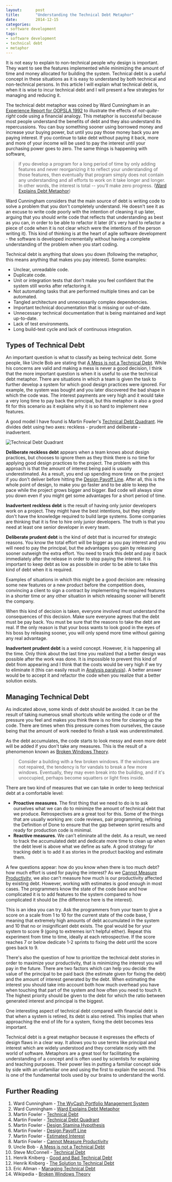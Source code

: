 ```yaml
---
layout:      post
title:       "Understanding the Technical Debt Metaphor"
date:        2014-12-15
categories:
- software development
tags:
- software development
- technical debt
- metaphor
---
```

It is not easy to explain to non-technical people why design is important. They want to see the features implemented while minimizing the amount of time and money allocated for building the system. Technical debt is a useful concept in these situations as it is easy to understand by both technical and non-technical persons. In this article I will explain what technical debt is, when it is wise to incur technical debt and I will present a few strategies for managing and reducing it.
<!--more-->

The technical debt metaphor was coined by Ward Cunningham in an [Experience Report for OOPSLA 1992][The WyCash Portfolio Management System] to illustrate the effects of *not-quite-right* code using a financial analogy. This metaphor is successful because most people understand the benefits of debt and they also understand its repercussions. You can buy something sooner using borrowed money and increase your buying power, but until you pay those money back you are paying interest. If you continue to take debt without paying it back, more and more of your income will be used to pay the interest until your purchasing power goes to zero. The same things is happening with software,

> if you develop a program for a long period of time by only adding features and never reorganizing it to reflect your understanding of those features, then eventually that program simply does not contain any understanding and all efforts to work on it take longer and longer. In other words, the interest is total -- you'll make zero progress. ([Ward Explains Debt Metaphor])

Ward Cunningham considers that the main source of debt is writing code to solve a problem that you don't completely understand. He doesn't see it as an excuse to write code poorly with the intention of cleaning it up later, arguing that you should write code that reflects that understanding as best as you can, in order to be able to refactor it later (it's very hard to refactor a piece of code when it is not clear which were the intentions of the person writing it). This kind of thinking is at the heart of agile software development - the software is developed incrementally without having a complete understanding of the problem when you start coding.

Technical debt is anything that slows you down (following the metaphor, this means anything that makes you pay interest). Some examples:

- Unclear, unreadable code.
- Duplicate code.
- Unit or integration tests that don't make you feel confident that the system still works after refactoring it.
- Not automating tasks that are performed multiple times and can be automated.
- Tangled architecture and unnecessarily complex dependencies.
- Important technical documentation that is missing or out-of-date.
- Unnecessary technical documentation that is being maintained and kept up-to-date.
- Lack of test environments.
- Long build-test cycle and lack of continuous integration.

## Types of Technical Debt

An important question is what to classify as being technical debt. Some people, like Uncle Bob are stating that [A Mess is not a Technical Debt]. While his concerns are valid and making a mess is never a good decision, I think that the more important question is when it is useful to use the technical debt metaphor. There are situations in which a team is given the task to further develop a system for which good design practices were ignored. For example, the system was bought and you later discovered the bad shape in which the code was. The interest payments are very high and it would take a very long time to pay back the principal, but this metaphor is also a good fit for this scenario as it explains why it is so hard to implement new features.

A good model I have found is Martin Fowler's [Technical Debt Quadrant]. He divides debt using two axes: reckless - prudent and deliberate - inadvertent.

![Technical Debt Quadrant](/assets/techDebtQuadrant.png)

**Deliberate reckless debt** appears when a team knows about design practices, but chooses to ignore them as they think there is no time for applying good design practices to the project. The problem with this approach is that the amount of interest being paid is usually underestimated. As a result, you end up spending more time on the project if you don't deliver before hitting the [Design Payoff Line]. After all, this is the whole point of design, to make you go faster and to be able to keep the pace while the project grows bigger and bigger. Bad code will always slow you down even if you might get some advantages for a short period of time.

**Inadvertent reckless debt** is the result of having only junior developers work on a project. They might have the best intentions, but they simply don't have the knowledge required to build large systems. Some companies are thinking that it is fine to hire only junior developers. The truth is that you need at least one senior developer in every team.

**Deliberate prudent debt** is the kind of debt that is incurred for strategic reasons. You know the total effort will be bigger as you pay interest and you will need to pay the principal, but the advantages you gain by releasing sooner outweigh the extra effort. You need to track this debt and pay it back immediately after the release in order to stop paying the interest. It is important to keep debt as low as possible in order to be able to take this kind of debt when it is required.

Examples of situations in which this might be a good decision are: releasing some new features or a new product before the competition does, convincing a client to sign a contract by implementing the required features in a shorter time or any other situation in which releasing sooner will benefit the company.

When this kind of decision is taken, everyone involved must understand the consequences of this decision. Make sure everyone agrees that the debt must be pay back. You must be sure that the reasons to take the debt are real. If the only reason is that your boss wants to look good in the eyes of his boss by releasing sooner, you will only spend more time without gaining any real advantage.

**Inadvertent prudent debt** is a weird concept. However, it is happening all the time. Only think about the last time you realized that a better design was possible after the work was done. It is impossible to prevent this kind of debt from appearing and I think that the costs would be very high if we try to eliminate it (this can easily result in [Analysis paralysis]). A better answer would be to accept it and refactor the code when you realize that a better solution exists.

## Managing Technical Debt

As indicated above, some kinds of debt should be avoided. It can be the result of taking numerous small shortcuts while writing the code or of the pressure you feel and makes you think there is no time for cleaning up the code. There are times when this pressure comes from ourselves, the cause being that the amount of work needed to finish a task was underestimated.

As the debt accumulates, the code starts to look messy and even more debt will be added if you don't take any measures. This is the result of a phenomenon known as [Broken Windows Theory].

> Consider a building with a few broken windows. If the windows are not repaired, the tendency is for vandals to break a few more windows. Eventually, they may even break into the building, and if it's unoccupied, perhaps become squatters or light fires inside.

There are two kind of measures that we can take in order to keep technical debt at a comfortable level:

- **Proactive measures**. The first thing that we need to do is to ask ourselves what we can do to minimize the amount of technical debt that we produce. Retrospectives are a great tool for this. Some of the things that are usually working are: code reviews, pair programming, refining the Definition of Done to ensure that the gap between sprint results and ready for production code is minimal.
- **Reactive measures**. We can't eliminate all the debt. As a result, we need to track the accumulated debt and dedicate more time to clean up when the debt level is above what we define as safe. A good strategy for tracking debt is to add it as stories in the product backlog and estimate them.

A few questions appear: how do you know when there is too much debt? how much effort is used for paying the interest? As we [Cannot Measure Productivity], we also can't measure how much is our productivity affected by existing debt. However, working with estimates is good enough in most cases. The programmers know the state of the code base and how complicated it is to add features to the system compared to how complicated it should be (the difference here is the interest).

This is an idea you can try. Ask the programmers from your team to give a score on a scale from 1 to 10 for the current state of the code base, 1 meaning that extremely high amounts of debt accumulated in the system and 10 that no or insignificant debt exists. The goal would be for your system to score 9 (going to extremes isn't helpful either). Repeat this experiment from time to time, ideally at each retrospective. If the score reaches 7 or below dedicate 1-2 sprints to fixing the debt until the score goes back to 9.

There's also the question of how to prioritize the technical debt stories in order to maximize your productivity, that is minimizing the interest you will pay in the future. There are two factors which can help you decide: the value of the principal to be paid back (the estimate given for fixing the debt) and the amount of interest generated by the debt. When estimating the interest you should take into account both how much overhead you have when touching that part of the system and how often you need to touch it. The highest priority should be given to the debt for which the ratio between generated interest and principal is the biggest.

One interesting aspect of technical debt compared with financial debt is that when a system is retired, its debt is also retired. This implies that when approaching the end of life for a system, fixing the debt becomes less important.

Technical debt is a great metaphor because it expresses the effects of design flaws in a clear way. It allows you to use terms like principal and interest which are widely understood and they correlate nicely with the world of software. Metaphors are a great tool for facilitating the understanding of a concept and is often used by scientists for explaining and teaching purposes. Their power lies in putting a familiar concept side by side with an unfamiliar one and using the first to explain the second. This is one of the fundamental tools used by our brains to understand the world.

## Further Reading

1. Ward Cunningham  - [The WyCash Portfolio Management System]
1. Ward Cunningham  - [Ward Explains Debt Metaphor]
1. Martin Fowler    - [Technical Debt][Fowler Technical Debt]
1. Martin Fowler    - [Technical Debt Quadrant]
1. Martin Fowler    - [Design Stamina Hypothesis]
1. Martin Fowler    - [Design Payoff Line]
1. Martin Fowler    - [Estimated Interest]
1. Martin Fowler    - [Cannot Measure Productivity]
1. Uncle Bob        - [A Mess is not a Technical Debt]
1. Steve McConnell  - [Technical Debt][McConnell Technical Debt]
1. Henrik Kniberg   - [Good and Bad Technical Debt]
1. Henrik Kniberg   - [The Solution to Technical Debt]
1. Eric Allman      - [Managing Technical Debt]
1. Wikipedia        - [Broken Windows Theory]

[The WyCash Portfolio Management System]: http://c2.com/doc/oopsla92.html
[Ward Explains Debt Metaphor]: http://c2.com/cgi/wiki?WardExplainsDebtMetaphor
[Fowler Technical Debt]: http://martinfowler.com/bliki/TechnicalDebt.html "Technical Debt"
[Technical Debt Quadrant]: http://martinfowler.com/bliki/TechnicalDebtQuadrant.html
[Design Stamina Hypothesis]: http://martinfowler.com/bliki/DesignStaminaHypothesis.html
[Design Payoff Line]: http://martinfowler.com/bliki/DesignPayoffLine.html
[Estimated Interest]: http://martinfowler.com/bliki/EstimatedInterest.html
[A Mess is not a Technical Debt]: https://sites.google.com/site/unclebobconsultingllc/a-mess-is-not-a-technical-debt
[McConnell Technical Debt]: http://www.construx.com/10x_Software_Development/Technical_Debt
[Cannot Measure Productivity]: http://martinfowler.com/bliki/CannotMeasureProductivity.html
[Good and Bad Technical Debt]: http://blog.crisp.se/2013/10/11/henrikkniberg/good-and-bad-technical-debt
[The Solution to Technical Debt]: http://blog.crisp.se/2013/07/12/henrikkniberg/the-solution-to-technical-debt
[Broken Windows Theory]: http://en.wikipedia.org/wiki/Broken_windows_theory
[Managing Technical Debt]: http://queue.acm.org/detail.cfm?id=2168798
[Analysis paralysis]: http://en.wikipedia.org/wiki/Analysis_paralysis
